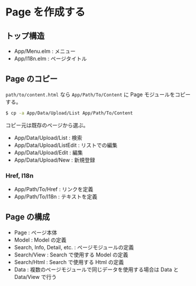 # Page を作成する

## トップ構造

- App/Menu.elm : メニュー
- App/I18n.elm : ページタイトル


## Page のコピー

`path/to/content.html` なら `App/Path/To/Content` に Page モジュールをコピーする。

```bash
$ cp -a App/Data/Upload/List App/Path/To/Content
```

コピー元は既存のページから選ぶ。

- App/Data/Upload/List : 検索
- App/Data/Upload/ListEdit : リストでの編集
- App/Data/Upload/Edit : 編集
- App/Data/Upload/New : 新規登録


### Href, I18n

- App/Path/To/Href : リンクを定義
- App/Path/To/I18n : テキストを定義


## Page の構成

- Page : ページ本体
- Model : Model の定義
- Search, Info, Detail, etc. : ページモジュールの定義
- Search/View : Search で使用する Model の定義
- Search/Html : Search で使用する Html の定義
- Data : 複数のページモジュールで同じデータを使用する場合は Data と Data/View で行う
